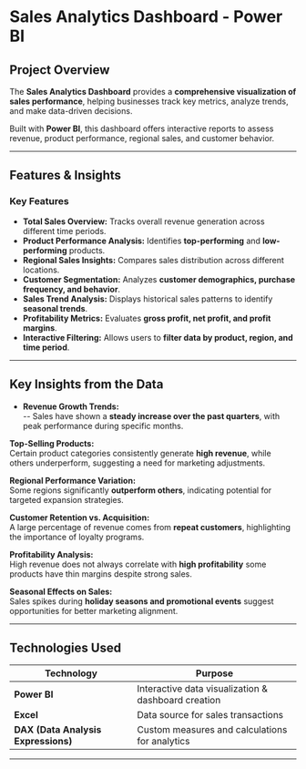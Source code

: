 #  Sales Analytics Dashboard - Power BI  

##  Project Overview  
The **Sales Analytics Dashboard** provides a **comprehensive visualization of sales performance**, helping businesses track key metrics, analyze trends, and make data-driven decisions.  

Built with **Power BI**, this dashboard offers interactive reports to assess revenue, product performance, regional sales, and customer behavior.  

---

## Features & Insights  

###  **Key Features**   
- **Total Sales Overview:** Tracks overall revenue generation across different time periods.  
- **Product Performance Analysis:** Identifies **top-performing** and **low-performing** products.  
- **Regional Sales Insights:** Compares sales distribution across different locations.  
- **Customer Segmentation:** Analyzes **customer demographics, purchase frequency, and behavior**.  
- **Sales Trend Analysis:** Displays historical sales patterns to identify **seasonal trends**.  
- **Profitability Metrics:** Evaluates **gross profit, net profit, and profit margins**.  
- **Interactive Filtering:** Allows users to **filter data by product, region, and time period**.  

---

## Key Insights from the Data  

- **Revenue Growth Trends:**  
-- Sales have shown a **steady increase over the past quarters**, with peak performance during specific months.  

**Top-Selling Products:**  
Certain product categories consistently generate **high revenue**, while others underperform, suggesting a need for marketing adjustments.  

**Regional Performance Variation:**  
Some regions significantly **outperform others**, indicating potential for targeted expansion strategies.  

**Customer Retention vs. Acquisition:**  
A large percentage of revenue comes from **repeat customers**, highlighting the importance of loyalty programs.  

**Profitability Analysis:**  
High revenue does not always correlate with **high profitability** some products have thin margins despite strong sales.  

**Seasonal Effects on Sales:**  
Sales spikes during **holiday seasons and promotional events** suggest opportunities for better marketing alignment.  

---

## Technologies Used  
| Technology | Purpose |  
|------------|---------|  
| **Power BI** | Interactive data visualization & dashboard creation |  
| **Excel** | Data source for sales transactions |  
| **DAX (Data Analysis Expressions)** | Custom measures and calculations for analytics |  

---

